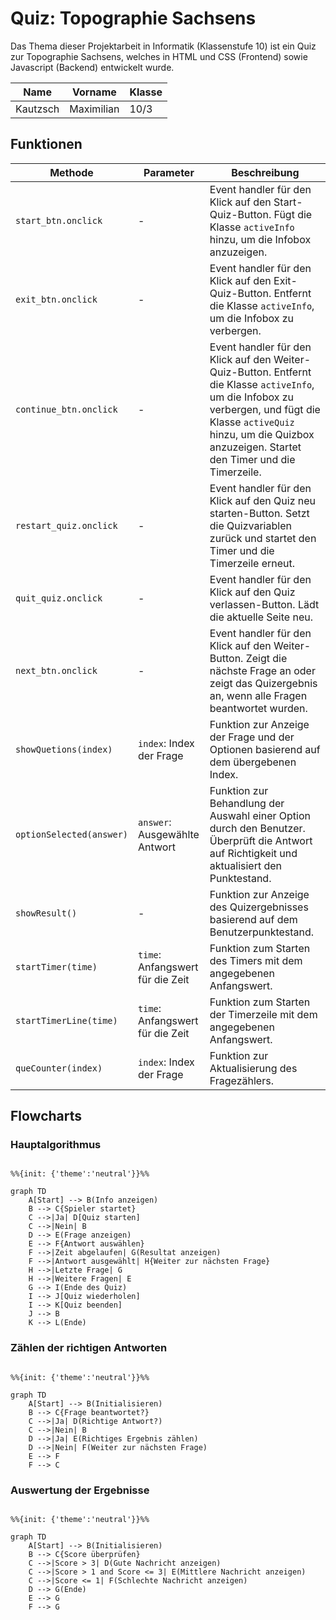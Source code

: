 # Quiz: Topographie Sachsens

Das Thema dieser Projektarbeit in Informatik (Klassenstufe 10) ist ein Quiz zur Topographie Sachsens, welches in HTML und CSS (Frontend) sowie Javascript (Backend) entwickelt wurde.

| Name     | Vorname    | Klasse |
| -------- | ---------- | ------ |
| Kautzsch | Maximilian | 10/3   |

## Funktionen

| Methode                  | Parameter                        | Beschreibung                                                                                                                                                                                                                    |
| ------------------------ | -------------------------------- | ------------------------------------------------------------------------------------------------------------------------------------------------------------------------------------------------------------------------------- |
| `start_btn.onclick`      | -                                | Event handler für den Klick auf den Start-Quiz-Button. Fügt die Klasse `activeInfo` hinzu, um die Infobox anzuzeigen.                                                                                                           |
| `exit_btn.onclick`       | -                                | Event handler für den Klick auf den Exit-Quiz-Button. Entfernt die Klasse `activeInfo`, um die Infobox zu verbergen.                                                                                                            |
| `continue_btn.onclick`   | -                                | Event handler für den Klick auf den Weiter-Quiz-Button. Entfernt die Klasse `activeInfo`, um die Infobox zu verbergen, und fügt die Klasse `activeQuiz` hinzu, um die Quizbox anzuzeigen. Startet den Timer und die Timerzeile. |
| `restart_quiz.onclick`   | -                                | Event handler für den Klick auf den Quiz neu starten-Button. Setzt die Quizvariablen zurück und startet den Timer und die Timerzeile erneut.                                                                                    |
| `quit_quiz.onclick`      | -                                | Event handler für den Klick auf den Quiz verlassen-Button. Lädt die aktuelle Seite neu.                                                                                                                                         |
| `next_btn.onclick`       | -                                | Event handler für den Klick auf den Weiter-Button. Zeigt die nächste Frage an oder zeigt das Quizergebnis an, wenn alle Fragen beantwortet wurden.                                                                              |
| `showQuetions(index)`    | `index`: Index der Frage         | Funktion zur Anzeige der Frage und der Optionen basierend auf dem übergebenen Index.                                                                                                                                            |
| `optionSelected(answer)` | `answer`: Ausgewählte Antwort    | Funktion zur Behandlung der Auswahl einer Option durch den Benutzer. Überprüft die Antwort auf Richtigkeit und aktualisiert den Punktestand.                                                                                    |
| `showResult()`           | -                                | Funktion zur Anzeige des Quizergebnisses basierend auf dem Benutzerpunktestand.                                                                                                                                                 |
| `startTimer(time)`       | `time`: Anfangswert für die Zeit | Funktion zum Starten des Timers mit dem angegebenen Anfangswert.                                                                                                                                                                |
| `startTimerLine(time)`   | `time`: Anfangswert für die Zeit | Funktion zum Starten der Timerzeile mit dem angegebenen Anfangswert.                                                                                                                                                            |
| `queCounter(index)`      | `index`: Index der Frage         | Funktion zur Aktualisierung des Fragezählers.                                                                                                                                                                                   |

## Flowcharts

### Hauptalgorithmus

```mermaid

%%{init: {'theme':'neutral'}}%%

graph TD
    A[Start] --> B(Info anzeigen)
    B --> C{Spieler startet}
    C -->|Ja| D[Quiz starten]
    C -->|Nein| B
    D --> E(Frage anzeigen)
    E --> F{Antwort auswählen}
    F -->|Zeit abgelaufen| G(Resultat anzeigen)
    F -->|Antwort ausgewählt| H{Weiter zur nächsten Frage}
    H -->|Letzte Frage| G
    H -->|Weitere Fragen| E
    G --> I(Ende des Quiz)
    I --> J[Quiz wiederholen]
    I --> K[Quiz beenden]
    J --> B
    K --> L(Ende)
```

### Zählen der richtigen Antworten

```mermaid

%%{init: {'theme':'neutral'}}%%

graph TD
    A[Start] --> B(Initialisieren)
    B --> C{Frage beantwortet?}
    C -->|Ja| D(Richtige Antwort?)
    C -->|Nein| B
    D -->|Ja| E(Richtiges Ergebnis zählen)
    D -->|Nein| F(Weiter zur nächsten Frage)
    E --> F
    F --> C
```

### Auswertung der Ergebnisse

```mermaid

%%{init: {'theme':'neutral'}}%%

graph TD
    A[Start] --> B(Initialisieren)
    B --> C{Score überprüfen}
    C -->|Score > 3| D(Gute Nachricht anzeigen)
    C -->|Score > 1 and Score <= 3| E(Mittlere Nachricht anzeigen)
    C -->|Score <= 1| F(Schlechte Nachricht anzeigen)
    D --> G(Ende)
    E --> G
    F --> G
```
